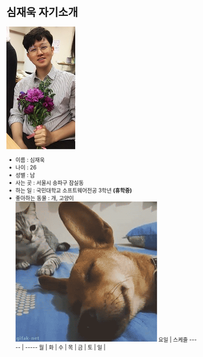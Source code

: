 # 심재욱 자기소개

![컴퓨터에 있는 사진](assets/profile2.jpg)

- 이름 : 심재욱  
- 나이 : 26  
- 성별 : 남  
- 사는 곳 : 서울시 송파구 잠실동  
- 하는 일 : 국민대학교 소프트웨어전공 3학년 **(휴학중)**  
- 좋아하는 동물 : 개, 고양이
![컴퓨터에 있는 사진](assets/dogCat.gif)
요일 | 스케줄
----- | -----
월 | 
화 | 
수 | 
목 | 
금 |
토 |
일 |
